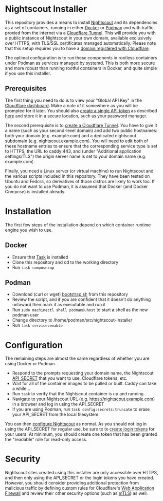 Nightscout Installer
=

This repository provides a means to install [Nightscout](https://nightscout.github.io/) and its dependencies as a set of containers, running in either [Docker](https://www.docker.com/) or [Podman](https://podman.io/) and with traffic proxied from the internet via a [Cloudflare Tunnel](https://developers.cloudflare.com/cloudflare-one/connections/connect-networks/). This will provide you with a public instance of Nightscout in your own domain, available exclusively over HTTPS, with TLS/SSL certificates managed automatically. Please note that this setup requires you to have a [domain registered with Cloudflare](https://www.cloudflare.com/products/registrar/).

The optimal configuration is to run these components in rootless containers under Podman as services managed by systemd. This is both more secure and more robust than running rootful containers in Docker, and quite simple if you use this installer.

## Prerequisites

The first thing you need to do is to view your "Global API Key" in the [Cloudflare dashboard](https://dash.cloudflare.com/profile/api-tokens). Make a note of it somewhere as you will be prompted for it later. You should also [create a single API token](https://developers.cloudflare.com/fundamentals/api/get-started/create-token/) as described [here](https://github.com/caddy-dns/cloudflare?tab=readme-ov-file#configuration) and store it in a secure location, such as your password manager.

The second prerequisite is to [create a Cloudflare Tunnel](https://developers.cloudflare.com/cloudflare-one/connections/connect-networks/get-started/create-remote-tunnel/). You have to give it a name (such as your second-level domain) and add two public hostnames: both your domain (e.g. example.com) and a dedicated nightscout subdomain (e.g. nightscout.example.com). You will need to edit both of these hostname entries to ensure that the corresponding service type is set to HTTPS, the URL to caddy:443, and (under "Additional application settings/TLS") the origin server name is set to your domain name (e.g. example.com).

Finally, you need a Linux server (or virtual machine) to run Nightscout and the various scripts included in this repository. They have been tested on Ubuntu and Fedora, so derivatives of those distros are likely to work too. If you do not want to use Podman, it is assumed that Docker (and Docker Compose) is installed already.

# Installation

The first few steps of the installation depend on which container runtime engine you wish to use.

## Docker

- Ensure that [Task](https://taskfile.dev/installation/) is installed
- Clone this repository and cd to the working directory
- Run ```task compose:up```

## Podman

- Download (curl or wget) [bootstrap.sh](https://github.com/swebster/nightscout-installer/raw/refs/heads/main/bootstrap.sh) from this repository
- Review the script, and if you are confident that it doesn't do anything untoward then mark it as executable and run it
- Run ```sudo machinectl shell podman@.host``` to start a shell as the new podman user
- Change directory to /home/podman/src/nightscout-installer
- Run ```task service:enable```

# Configuration

The remaining steps are almost the same regardless of whether you are using Docker or Podman.

- Respond to the prompts requesting your domain name, the Nightscout [API_SECRET](https://nightscout.github.io/nightscout/setup_variables/#api-secret-nightscout-password) that you want to use, Cloudflare tokens, etc.
- Wait for all of the container images to be pulled or built. Caddy can take a while...
- Run ```task``` to verify that the Nightscout container is up and running
- Navigate to your Nightscout URL (e.g. https://nightscout.example.com) in a browser and log in using the API_SECRET
- If you are using Podman, run ```task config:secrets:truncate``` to erase your API_SECRET from the local filesystem

You can then [configure Nightscout](https://nightscout.github.io/nightscout/profile_editor/) as normal. As you should not log in using the API_SECRET for regular use, be sure to to [create login tokens](https://nightscout.github.io/nightscout/security/#create-a-token) for your users. At minimum, you should create one token that has been granted the "readable" role for read-only access.

# Security

Nightscout sites created using this installer are only accessible over HTTPS, and then only using the API_SECRET or the login tokens you have created. However, you should consider providing additional protection from malicious traffic by defining custom rules for Cloudflare's [Web Application Firewall](https://developers.cloudflare.com/waf/custom-rules/) and review their other security options (such as [mTLS](https://developers.cloudflare.com/api-shield/security/mtls/)) as well.
